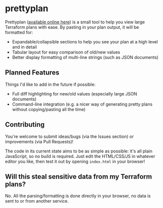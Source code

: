 # prettyplan

Prettyplan ([available online here](https://chrislewisdev.github.io/prettyplan/)) is a small tool to help you view large Terraform plans with ease. By pasting in your plan output, it will be formatted for:

 - Expandable/collapsible sections to help you see your plan at a high level and in detail
 - Tabular layout for easy comparison of old/new values
 - Better display formatting of multi-line strings (such as JSON documents)
 
## Planned Features

Things I'd like to add in the future if possible:

 - Full diff highlighting for new/old values (especially large JSON documents)
 - Command-line integration (e.g. a nicer way of generating pretty plans without copying/pasting all the time)
 
## Contributing

You're welcome to submit ideas/bugs (via the Issues section) or improvements (via Pull Requests)! 

The code in its current state aims to be as simple as possible: it's all plain JavaScript, so no build is required. Just edit the HTML/CSS/JS in whatever editor you like, then test it out by opening `index.html` in your browser!
 
## Will this steal sensitive data from my Terraform plans?

No. All the parsing/formatting is done directly in your browser, no data is sent to or from another service.
